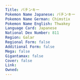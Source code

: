 ```yaml
---
﻿Title: バチンキー
Pokemon Name Japanese: バチンキー
Pokemon Name German: Chimstix
Pokemon Name English: Thwakey
Language Card: Japanese
National Dex Number: 811
Region: Galar
Regional Form: false
Additional Form: false
Mega: false
Gigantamax: false
Cover: false
Link: 
Owned: 
---
```

